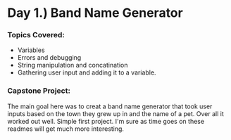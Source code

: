 # Day 1.) Band Name Generator
### Topics Covered:  
- Variables
- Errors and debugging
- String manipulation and concatination
- Gathering user input and adding it to a variable.
### Capstone Project:  
The main goal here was to creat a band name generator that took user inputs based on the town they grew up in and the name of a pet. Over all it worked out well. Simple first project. I'm sure as time goes on these readmes will get much more interesting. 

